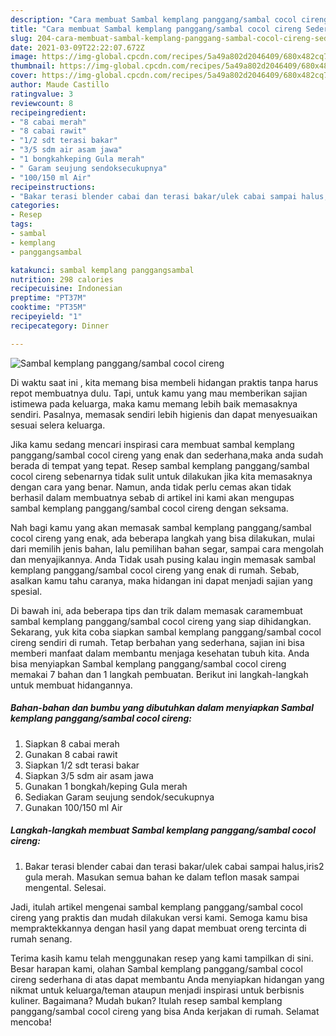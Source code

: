 ```yaml
---
description: "Cara membuat Sambal kemplang panggang/sambal cocol cireng Sederhana Untuk Jualan"
title: "Cara membuat Sambal kemplang panggang/sambal cocol cireng Sederhana Untuk Jualan"
slug: 204-cara-membuat-sambal-kemplang-panggang-sambal-cocol-cireng-sederhana-untuk-jualan
date: 2021-03-09T22:22:07.672Z
image: https://img-global.cpcdn.com/recipes/5a49a802d2046409/680x482cq70/sambal-kemplang-panggangsambal-cocol-cireng-foto-resep-utama.jpg
thumbnail: https://img-global.cpcdn.com/recipes/5a49a802d2046409/680x482cq70/sambal-kemplang-panggangsambal-cocol-cireng-foto-resep-utama.jpg
cover: https://img-global.cpcdn.com/recipes/5a49a802d2046409/680x482cq70/sambal-kemplang-panggangsambal-cocol-cireng-foto-resep-utama.jpg
author: Maude Castillo
ratingvalue: 3
reviewcount: 8
recipeingredient:
- "8 cabai merah"
- "8 cabai rawit"
- "1/2 sdt terasi bakar"
- "3/5 sdm air asam jawa"
- "1 bongkahkeping Gula merah"
- " Garam seujung sendoksecukupnya"
- "100/150 ml Air"
recipeinstructions:
- "Bakar terasi blender cabai dan terasi bakar/ulek cabai sampai halus,iris2 gula merah. Masukan semua bahan ke dalam teflon masak sampai mengental. Selesai."
categories:
- Resep
tags:
- sambal
- kemplang
- panggangsambal

katakunci: sambal kemplang panggangsambal 
nutrition: 298 calories
recipecuisine: Indonesian
preptime: "PT37M"
cooktime: "PT35M"
recipeyield: "1"
recipecategory: Dinner

---
```



![Sambal kemplang panggang/sambal cocol cireng](https://img-global.cpcdn.com/recipes/5a49a802d2046409/680x482cq70/sambal-kemplang-panggangsambal-cocol-cireng-foto-resep-utama.jpg)

Di waktu  saat ini , kita memang bisa membeli hidangan praktis tanpa harus repot membuatnya dulu. Tapi, untuk kamu yang mau memberikan sajian istimewa pada keluarga, maka kamu memang lebih baik memasaknya sendiri. Pasalnya, memasak sendiri lebih higienis dan dapat menyesuaikan sesuai selera keluarga.

Jika kamu sedang mencari inspirasi cara membuat sambal kemplang panggang/sambal cocol cireng yang enak dan sederhana,maka anda sudah berada di tempat yang tepat. Resep sambal kemplang panggang/sambal cocol cireng  sebenarnya tidak sulit untuk dilakukan jika kita memasaknya dengan cara yang benar. Namun, anda tidak perlu cemas akan tidak berhasil dalam membuatnya 
sebab di artikel ini kami akan mengupas sambal kemplang panggang/sambal cocol cireng dengan seksama.  



Nah bagi kamu yang akan memasak sambal kemplang panggang/sambal cocol cireng yang enak, ada beberapa langkah yang bisa dilakukan, mulai dari memilih jenis bahan, lalu pemilihan bahan segar, sampai cara mengolah dan menyajikannya. Anda Tidak usah pusing kalau ingin memasak sambal kemplang panggang/sambal cocol cireng yang enak di rumah. Sebab, asalkan kamu  tahu caranya, maka hidangan ini dapat menjadi sajian yang spesial.

Di bawah ini, ada beberapa tips dan trik dalam memasak caramembuat sambal kemplang panggang/sambal cocol cireng yang siap dihidangkan. Sekarang, yuk kita coba siapkan sambal kemplang panggang/sambal cocol cireng sendiri di rumah. Tetap berbahan yang sederhana, sajian ini bisa memberi manfaat dalam membantu menjaga kesehatan tubuh kita. Anda bisa menyiapkan Sambal kemplang panggang/sambal cocol cireng memakai 7 bahan dan 1 langkah pembuatan. Berikut ini langkah-langkah untuk membuat hidangannya.

<!--inarticleads1-->

##### Bahan-bahan dan bumbu yang dibutuhkan dalam menyiapkan Sambal kemplang panggang/sambal cocol cireng:

1. Siapkan 8 cabai merah
1. Gunakan 8 cabai rawit
1. Siapkan 1/2 sdt terasi bakar
1. Siapkan 3/5 sdm air asam jawa
1. Gunakan 1 bongkah/keping Gula merah
1. Sediakan  Garam seujung sendok/secukupnya
1. Gunakan 100/150 ml Air




<!--inarticleads2-->

##### Langkah-langkah membuat Sambal kemplang panggang/sambal cocol cireng:

1. Bakar terasi blender cabai dan terasi bakar/ulek cabai sampai halus,iris2 gula merah. Masukan semua bahan ke dalam teflon masak sampai mengental. Selesai.




Jadi, itulah artikel mengenai  sambal kemplang panggang/sambal cocol cireng  yang praktis dan mudah dilakukan versi kami. Semoga kamu bisa mempraktekkannya dengan hasil yang dapat membuat oreng tercinta di rumah senang. 

Terima kasih kamu telah menggunakan resep yang kami tampilkan di sini. Besar harapan kami, olahan  Sambal kemplang panggang/sambal cocol cireng sederhana di atas dapat membantu Anda menyiapkan hidangan yang nikmat untuk keluarga/teman ataupun menjadi inspirasi untuk berbisnis kuliner. Bagaimana? Mudah bukan? Itulah resep sambal kemplang panggang/sambal cocol cireng yang bisa Anda kerjakan di rumah. Selamat mencoba!


